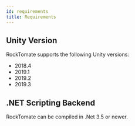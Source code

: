 ```yaml
---
id: requirements
title: Requirements
---
```


## Unity Version

RockTomate supports the following Unity versions:

* 2018.4
* 2019.1
* 2019.2
* 2019.3

## .NET Scripting Backend

RockTomate can be compiled in .Net 3.5 or newer.